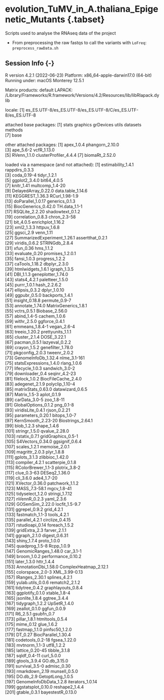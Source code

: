 # evolution_TuMV_in_A.thaliana_Epigenetic_Mutants {.tabset}

Scripts used to analyse the RNAseq data of the project

- From preprocessing the raw fastqs to call the variants with `LoFreq`: `preprocess_rawData.sh`

## Session Info {-}

R version 4.2.1 (2022-06-23)
Platform: x86_64-apple-darwin17.0 (64-bit)
Running under: macOS Monterey 12.5.1

Matrix products: default
LAPACK: /Library/Frameworks/R.framework/Versions/4.2/Resources/lib/libRlapack.dylib

locale:
[1] es_ES.UTF-8/es_ES.UTF-8/es_ES.UTF-8/C/es_ES.UTF-8/es_ES.UTF-8

attached base packages:
[1] stats     graphics  grDevices utils     datasets  methods  
[7] base     

other attached packages:
[1] apex_1.0.4            phangorn_2.10.0      
[3] ape_5.6-2             vcfR_1.13.0          
[5] RVenn_1.1.0           clusterProfiler_4.4.4
[7] biomaRt_2.52.0       

loaded via a namespace (and not attached):
  [1] estimability_1.4.1          rappdirs_0.3.3             
  [3] coda_0.19-4                 tidyr_1.2.1                
  [5] ggplot2_3.4.0               bit64_4.0.5                
  [7] knitr_1.41                  multcomp_1.4-20            
  [9] DelayedArray_0.22.0         data.table_1.14.6          
 [11] KEGGREST_1.36.3             RCurl_1.98-1.9             
 [13] doParallel_1.0.17           generics_0.1.3             
 [15] BiocGenerics_0.42.0         TH.data_1.1-1              
 [17] RSQLite_2.2.20              shadowtext_0.1.2           
 [19] correlation_0.8.3           chron_2.3-58               
 [21] bit_4.0.5                   enrichplot_1.16.2          
 [23] xml2_1.3.3                  httpuv_1.6.8               
 [25] ggsci_2.9                   venn_1.11                  
 [27] SummarizedExperiment_1.26.1 assertthat_0.2.1           
 [29] viridis_0.6.2               STRINGdb_2.8.4             
 [31] xfun_0.36                   hms_1.1.2                  
 [33] evaluate_0.20               promises_1.2.0.1           
 [35] fansi_1.0.3                 progress_1.2.2             
 [37] caTools_1.18.2              dbplyr_2.3.0               
 [39] htmlwidgets_1.6.1           igraph_1.3.5               
 [41] DBI_1.1.3                   geneplotter_1.74.0         
 [43] stats4_4.2.1                paletteer_1.5.0            
 [45] purrr_1.0.1                 hash_2.2.6.2               
 [47] ellipsis_0.3.2              dplyr_1.0.10               
 [49] ggpubr_0.5.0                backports_1.4.1            
 [51] insight_0.18.8              permute_0.9-7              
 [53] annotate_1.74.0             MatrixGenerics_1.8.1       
 [55] vctrs_0.5.1                 Biobase_2.56.0             
 [57] abind_1.4-5                 cachem_1.0.6               
 [59] withr_2.5.0                 ggforce_0.4.1              
 [61] emmeans_1.8.4-1             vegan_2.6-4                
 [63] treeio_1.20.2               prettyunits_1.1.1          
 [65] cluster_2.1.4               DOSE_3.22.1                
 [67] pacman_0.5.1                lazyeval_0.2.2             
 [69] crayon_1.5.2                genefilter_1.78.0          
 [71] pkgconfig_2.0.3             tweenr_2.0.2               
 [73] GenomeInfoDb_1.32.4         nlme_3.1-161               
 [75] statsExpressions_1.4.0      rlang_1.0.6                
 [77] lifecycle_1.0.3             sandwich_3.0-2             
 [79] downloader_0.4              seqinr_4.2-23              
 [81] filelock_1.0.2              BiocFileCache_2.4.0        
 [83] adegenet_2.1.9              polyclip_1.10-4            
 [85] matrixStats_0.63.0          datawizard_0.6.5           
 [87] Matrix_1.5-3                aplot_0.1.9                
 [89] carData_3.0-5               zoo_1.8-11                 
 [91] GlobalOptions_0.1.2         png_0.1-8                  
 [93] viridisLite_0.4.1           rjson_0.2.21               
 [95] parameters_0.20.1           bitops_1.0-7               
 [97] KernSmooth_2.23-20          Biostrings_2.64.1          
 [99] blob_1.2.3                  shape_1.4.6                
[101] stringr_1.5.0               qvalue_2.28.0              
[103] rstatix_0.7.1               gridGraphics_0.5-1         
[105] S4Vectors_0.34.0            ggsignif_0.6.4             
[107] scales_1.2.1                memoise_2.0.1              
[109] magrittr_2.0.3              plyr_1.8.8                 
[111] gplots_3.1.3                zlibbioc_1.42.0            
[113] compiler_4.2.1              scatterpie_0.1.8           
[115] RColorBrewer_1.1-3          plotrix_3.8-2              
[117] clue_0.3-63                 DESeq2_1.36.0              
[119] cli_3.6.0                   ade4_1.7-20                
[121] XVector_0.36.0              patchwork_1.1.2            
[123] MASS_7.3-58.1               mgcv_1.8-41                
[125] tidyselect_1.2.0            stringi_1.7.12             
[127] nVennR_0.2.3                yaml_2.3.6                 
[129] GOSemSim_2.22.0             locfit_1.5-9.7             
[131] ggrepel_0.9.2               grid_4.2.1                 
[133] fastmatch_1.1-3             tools_4.2.1                
[135] parallel_4.2.1              circlize_0.4.15            
[137] rstudioapi_0.14             foreach_1.5.2              
[139] gridExtra_2.3               farver_2.1.1               
[141] ggraph_2.1.0                digest_0.6.31              
[143] shiny_1.7.4                 proto_1.0.0                
[145] quadprog_1.5-8              Rcpp_1.0.9                 
[147] GenomicRanges_1.48.0        car_3.1-1                  
[149] broom_1.0.2                 performance_0.10.2         
[151] later_1.3.0                 httr_1.4.4                 
[153] AnnotationDbi_1.58.0        ComplexHeatmap_2.12.1      
[155] colorspace_2.0-3            XML_3.99-0.13              
[157] IRanges_2.30.1              splines_4.2.1              
[159] yulab.utils_0.0.6           rematch2_2.1.2             
[161] tidytree_0.4.2              graphlayouts_0.8.4         
[163] ggplotify_0.1.0             xtable_1.8-4               
[165] jsonlite_1.8.4              ggtree_3.4.4               
[167] tidygraph_1.2.2             UpSetR_1.4.0               
[169] zeallot_0.1.0               ggfun_0.0.9                
[171] R6_2.5.1                    gsubfn_0.7                 
[173] pillar_1.8.1                htmltools_0.5.4            
[175] mime_0.12                   glue_1.6.2                 
[177] fastmap_1.1.0               pinfsc50_1.2.0             
[179] DT_0.27                     BiocParallel_1.30.4        
[181] codetools_0.2-18            fgsea_1.22.0               
[183] mvtnorm_1.1-3               utf8_1.2.2                 
[185] lattice_0.20-45             tibble_3.1.8               
[187] sqldf_0.4-11                curl_5.0.0                 
[189] gtools_3.9.4                GO.db_3.15.0               
[191] survival_3.5-0              admisc_0.30                
[193] rmarkdown_2.19              munsell_0.5.0              
[195] DO.db_2.9                   GetoptLong_1.0.5           
[197] GenomeInfoDbData_1.2.8      iterators_1.0.14           
[199] ggstatsplot_0.10.0          reshape2_1.4.4             
[201] gtable_0.3.1                bayestestR_0.13.0 
